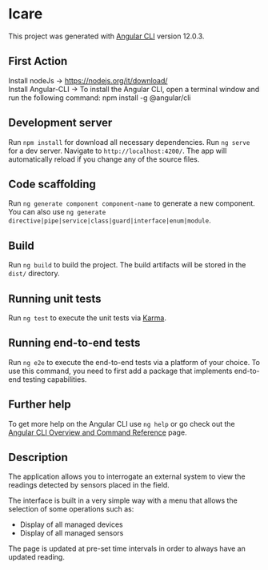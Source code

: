 # Icare

This project was generated with [Angular CLI](https://github.com/angular/angular-cli) version 12.0.3.

## First Action

Install nodeJs -> https://nodejs.org/it/download/ <br>
Install Angular-CLI -> To install the Angular CLI, open a terminal window and run the following command: npm install -g @angular/cli

## Development server

Run `npm install` for download all necessary dependencies.
Run `ng serve` for a dev server. Navigate to `http://localhost:4200/`. The app will automatically reload if you change any of the source files.

## Code scaffolding

Run `ng generate component component-name` to generate a new component. You can also use `ng generate directive|pipe|service|class|guard|interface|enum|module`.

## Build

Run `ng build` to build the project. The build artifacts will be stored in the `dist/` directory.

## Running unit tests

Run `ng test` to execute the unit tests via [Karma](https://karma-runner.github.io).

## Running end-to-end tests

Run `ng e2e` to execute the end-to-end tests via a platform of your choice. To use this command, you need to first add a package that implements end-to-end testing capabilities.

## Further help

To get more help on the Angular CLI use `ng help` or go check out the [Angular CLI Overview and Command Reference](https://angular.io/cli) page.

## Description

The application allows you to interrogate an external system to view the readings detected by sensors placed in the field.

The interface is built in a very simple way with a menu that allows the selection of some operations such as:

- Display of all managed devices
- Display of all managed sensors

The page is updated at pre-set time intervals in order to always have an updated reading.
